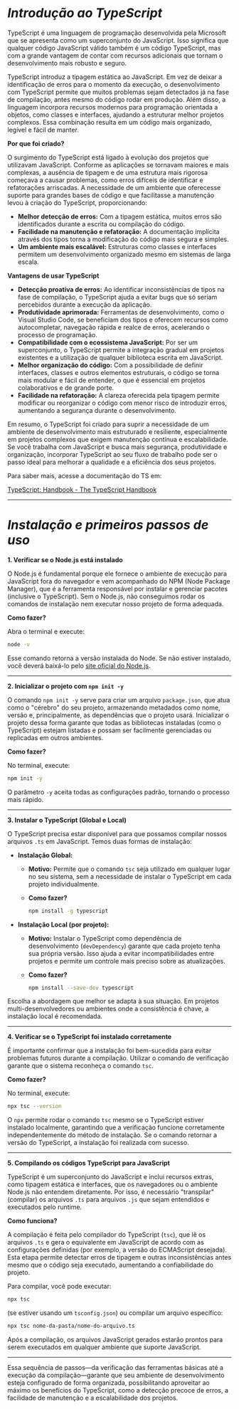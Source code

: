 # ***Introdução ao TypeScript***

TypeScript é uma linguagem de programação desenvolvida pela Microsoft que se apresenta como um superconjunto do JavaScript. Isso significa que qualquer código JavaScript válido também é um código TypeScript, mas com a grande vantagem de contar com recursos adicionais que tornam o desenvolvimento mais robusto e seguro.

TypeScript introduz a tipagem estática ao JavaScript. Em vez de deixar a identificação de erros para o momento da execução, o desenvolvimento com TypeScript permite que muitos problemas sejam detectados já na fase de compilação, antes mesmo do código rodar em produção. Além disso, a linguagem incorpora recursos modernos para programação orientada a objetos, como classes e interfaces, ajudando a estruturar melhor projetos complexos. Essa combinação resulta em um código mais organizado, legível e fácil de manter.

**Por que foi criado?**

O surgimento do TypeScript está ligado à evolução dos projetos que utilizavam JavaScript. Conforme as aplicações se tornavam maiores e mais complexas, a ausência de tipagem e de uma estrutura mais rigorosa começava a causar problemas, como erros difíceis de identificar e refatorações arriscadas. A necessidade de um ambiente que oferecesse suporte para grandes bases de código e que facilitasse a manutenção levou à criação do TypeScript, proporcionando:

- **Melhor detecção de erros:** Com a tipagem estática, muitos erros são identificados durante a escrita ou compilação do código.
- **Facilidade na manutenção e refatoração:** A documentação implícita através dos tipos torna a modificação do código mais segura e simples.
- **Um ambiente mais escalável:** Estruturas como classes e interfaces permitem um desenvolvimento organizado mesmo em sistemas de larga escala.

**Vantagens de usar TypeScript**

- **Detecção proativa de erros:** Ao identificar inconsistências de tipos na fase de compilação, o TypeScript ajuda a evitar bugs que só seriam percebidos durante a execução da aplicação.
- **Produtividade aprimorada:** Ferramentas de desenvolvimento, como o Visual Studio Code, se beneficiam dos tipos e oferecem recursos como autocompletar, navegação rápida e realce de erros, acelerando o processo de programação.
- **Compatibilidade com o ecossistema JavaScript:** Por ser um superconjunto, o TypeScript permite a integração gradual em projetos existentes e a utilização de qualquer biblioteca escrita em JavaScript.
- **Melhor organização do código:** Com a possibilidade de definir interfaces, classes e outros elementos estruturais, o código se torna mais modular e fácil de entender, o que é essencial em projetos colaborativos e de grande porte.
- **Facilidade na refatoração:** A clareza oferecida pela tipagem permite modificar ou reorganizar o código com menor risco de introduzir erros, aumentando a segurança durante o desenvolvimento.

Em resumo, o TypeScript foi criado para suprir a necessidade de um ambiente de desenvolvimento mais estruturado e resiliente, especialmente em projetos complexos que exigem manutenção contínua e escalabilidade. Se você trabalha com JavaScript e busca mais segurança, produtividade e organização, incorporar TypeScript ao seu fluxo de trabalho pode ser o passo ideal para melhorar a qualidade e a eficiência dos seus projetos.

Para saber mais, acesse a documentação do TS em: 

[TypeScript: Handbook - The TypeScript Handbook](https://www.typescriptlang.org/docs/handbook/intro.html)

---

# ***Instalação e primeiros passos de uso***

**1. Verificar se o Node.js está instalado**

O Node.js é fundamental porque ele fornece o ambiente de execução para JavaScript fora do navegador e vem acompanhado do NPM (Node Package Manager), que é a ferramenta responsável por instalar e gerenciar pacotes (inclusive o TypeScript). Sem o Node.js, não conseguimos rodar os comandos de instalação nem executar nosso projeto de forma adequada.

**Como fazer?**

Abra o terminal e execute:

```bash
node -v
```

Esse comando retorna a versão instalada do Node. Se não estiver instalado, você deverá baixá-lo pelo [site oficial do Node.js](https://nodejs.org/).

---

**2. Inicializar o projeto com `npm init -y`** 

O comando `npm init -y` serve para criar um arquivo `package.json`, que atua como o "cérebro" do seu projeto, armazenando metadados como nome, versão e, principalmente, as dependências que o projeto usará. Inicializar o projeto dessa forma garante que todas as bibliotecas instaladas (como o TypeScript) estejam listadas e possam ser facilmente gerenciadas ou replicadas em outros ambientes.

**Como fazer?**

No terminal, execute:

```bash
npm init -y
```

O parâmetro `-y` aceita todas as configurações padrão, tornando o processo mais rápido.

---

**3. Instalar o TypeScript (Global e Local)**

O TypeScript precisa estar disponível para que possamos compilar nossos arquivos `.ts` em JavaScript. Temos duas formas de instalação:

- **Instalação Global:**
    - **Motivo:** Permite que o comando `tsc` seja utilizado em qualquer lugar no seu sistema, sem a necessidade de instalar o TypeScript em cada projeto individualmente.
    - **Como fazer?**
        
        ```bash
        npm install -g typescript
        ```
        
- **Instalação Local (por projeto):**
    - **Motivo:** Instalar o TypeScript como dependência de desenvolvimento (`devDependency`) garante que cada projeto tenha sua própria versão. Isso ajuda a evitar incompatibilidades entre projetos e permite um controle mais preciso sobre as atualizações.
    - **Como fazer?**
        
        ```bash
        npm install --save-dev typescript
        ```
        

Escolha a abordagem que melhor se adapta à sua situação. Em projetos multi-desenvolvedores ou ambientes onde a consistência é chave, a instalação local é recomendada.

---

**4. Verificar se o TypeScript foi instalado corretamente**

É importante confirmar que a instalação foi bem-sucedida para evitar problemas futuros durante a compilação. Utilizar o comando de verificação garante que o sistema reconheça o comando `tsc`.

**Como fazer?**

No terminal, execute:

```bash
npx tsc --version
```

O `npx` permite rodar o comando `tsc` mesmo se o TypeScript estiver instalado localmente, garantindo que a verificação funcione corretamente independentemente do método de instalação. Se o comando retornar a versão do TypeScript, a instalação foi realizada com sucesso.

---

**5. Compilando os códigos TypeScript para JavaScript**

TypeScript é um superconjunto do JavaScript e inclui recursos extras, como tipagem estática e interfaces, que os navegadores ou o ambiente Node.js não entendem diretamente. Por isso, é necessário "transpilar" (compilar) os arquivos `.ts` para arquivos `.js` que sejam entendidos e executados pelo runtime.

**Como funciona?**

A compilação é feita pelo compilador do TypeScript (`tsc`), que lê os arquivos `.ts` e gera o equivalente em JavaScript de acordo com as configurações definidas (por exemplo, a versão do ECMAScript desejada). Esta etapa permite detectar erros de tipagem e outras inconsistências antes mesmo que o código seja executado, aumentando a confiabilidade do projeto.

Para compilar, você pode executar:

```bash
npx tsc
```

(se estiver usando um `tsconfig.json`) ou compilar um arquivo específico:

```bash
npx tsc nome-da-pasta/nome-do-arquivo.ts
```

Após a compilação, os arquivos JavaScript gerados estarão prontos para serem executados em qualquer ambiente que suporte JavaScript.

---

Essa sequência de passos—da verificação das ferramentas básicas até a execução da compilação—garante que seu ambiente de desenvolvimento esteja configurado de forma organizada, possibilitando aproveitar ao máximo os benefícios do TypeScript, como a detecção precoce de erros, a facilidade de manutenção e a escalabilidade dos projetos.